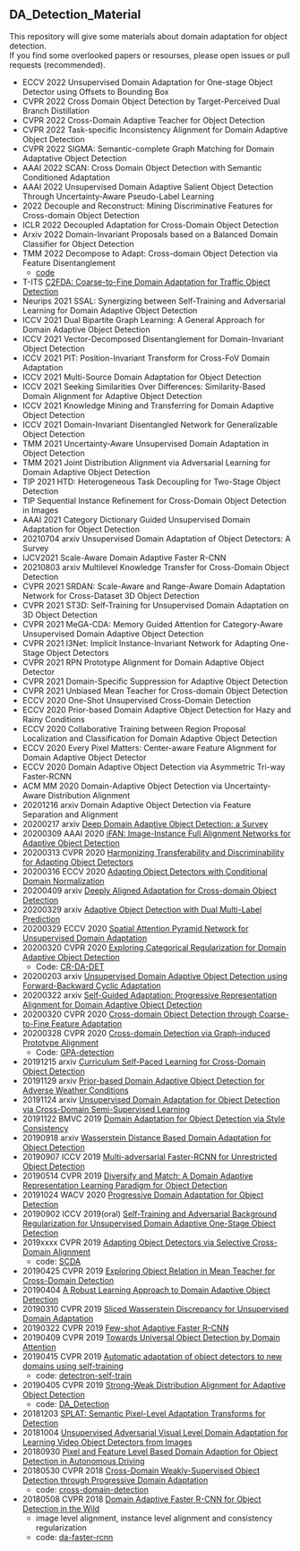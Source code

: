 ## DA_Detection_Material

This repository will give some materials about domain adaptation for object detection.
</br>
If you find some overlooked papers or resourses, please open issues or pull requests (recommended).

* ECCV 2022 Unsupervised Domain Adaptation for One-stage Object Detector using Offsets to Bounding Box
* CVPR 2022 Cross Domain Object Detection by Target-Perceived Dual Branch Distillation
* CVPR 2022 Cross-Domain Adaptive Teacher for Object Detection
* CVPR 2022 Task-specific Inconsistency Alignment for Domain Adaptive Object Detection
* CVPR 2022 SIGMA: Semantic-complete Graph Matching for Domain Adaptative Object Detection
* AAAI 2022 SCAN: Cross Domain Object Detection with Semantic Conditioned Adaptation
* AAAI 2022 Unsupervised Domain Adaptive Salient Object Detection Through Uncertainty-Aware Pseudo-Label Learning
* 2022 Decouple and Reconstruct: Mining Discriminative Features for Cross-domain Object Detection
* ICLR 2022 Decoupled Adaptation for Cross-Domain Object Detection
* Arxiv 2022 Domain-Invariant Proposals based on a Balanced Domain Classifier for Object Detection
* TMM 2022 Decompose to Adapt: Cross-domain Object Detection via Feature Disentanglement
  - [code](https://github.com/dliu5812/DDF)
* T-ITS [C2FDA: Coarse-to-Fine Domain Adaptation for Traffic Object Detection](https://ieeexplore.ieee.org/stamp/stamp.jsp?tp=&arnumber=9616450)
* Neurips 2021 SSAL: Synergizing between Self-Training and Adversarial Learning for Domain Adaptive Object Detection
* ICCV 2021 Dual Bipartite Graph Learning: A General Approach for Domain Adaptive Object Detection
* ICCV 2021 Vector-Decomposed Disentanglement for Domain-Invariant Object Detection
* ICCV 2021 PIT: Position-Invariant Transform for Cross-FoV Domain Adaptation
* ICCV 2021 Multi-Source Domain Adaptation for Object Detection
* ICCV 2021 Seeking Similarities Over Differences: Similarity-Based Domain Alignment for Adaptive Object Detection
* ICCV 2021 Knowledge Mining and Transferring for Domain Adaptive Object Detection
* ICCV 2021 Domain-Invariant Disentangled Network for Generalizable Object Detection
* TMM 2021 Uncertainty-Aware Unsupervised Domain Adaptation in Object Detection
* TMM 2021 Joint Distribution Alignment via Adversarial Learning for Domain Adaptive Object Detection 
* TIP 2021 HTD: Heterogeneous Task Decoupling for Two-Stage Object Detection
* TIP Sequential Instance Refinement for Cross-Domain Object Detection in Images
* AAAI 2021 Category Dictionary Guided Unsupervised Domain Adaptation for Object Detection
* 20210704 arxiv Unsupervised Domain Adaptation of Object Detectors: A Survey
* IJCV2021 Scale-Aware Domain Adaptive Faster R-CNN
* 20210803 arxiv Multilevel Knowledge Transfer for Cross-Domain Object Detection
* CVPR 2021 SRDAN: Scale-Aware and Range-Aware Domain Adaptation Network for Cross-Dataset 3D Object Detection
* CVPR 2021 ST3D: Self-Training for Unsupervised Domain Adaptation on 3D Object Detection
* CVPR 2021 MeGA-CDA: Memory Guided Attention for Category-Aware Unsupervised Domain Adaptive Object Detection
* CVPR 2021 I3Net: Implicit Instance-Invariant Network for Adapting One-Stage Object Detectors
* CVPR 2021 RPN Prototype Alignment for Domain Adaptive Object Detector
* CVPR 2021 Domain-Specific Suppression for Adaptive Object Detection
* CVPR 2021 Unbiased Mean Teacher for Cross-domain Object Detection
* ECCV 2020 One-Shot Unsupervised Cross-Domain Detection
* ECCV 2020 Prior-based Domain Adaptive Object Detection for Hazy and Rainy Conditions
* ECCV 2020 Collaborative Training between Region Proposal Localization and Classification for Domain Adaptive Object Detection
* ECCV 2020 Every Pixel Matters: Center-aware Feature Alignment for Domain Adaptive Object Detector
* ECCV 2020 Domain Adaptive Object Detection via Asymmetric Tri-way Faster-RCNN
* ACM MM 2020 Domain-Adaptive Object Detection via Uncertainty-Aware Distribution Alignment
* 20201216 arxiv Domain Adaptive Object Detection via Feature Separation and Alignment
* 20200217 arxiv [Deep Domain Adaptive Object Detection: a Survey](https://arxiv.org/abs/2002.06797)
* 20200309 AAAI 2020 [iFAN: Image-Instance Full Alignment Networks for Adaptive Object Detection](https://arxiv.org/abs/2003.04132)
* 20200313 CVPR 2020 [Harmonizing Transferability and Discriminability for Adapting Object Detectors](https://arxiv.org/abs/2003.06297)
* 20200316 ECCV 2020 [Adapting Object Detectors with Conditional Domain Normalization](https://arxiv.org/abs/2003.07071)
* 20200409 arxiv [Deeply Aligned Adaptation for Cross-domain Object Detection](https://arxiv.org/abs/2004.02093)
* 20200329 arxiv [Adaptive Object Detection with Dual Multi-Label Prediction](https://arxiv.org/abs/2003.12979)
* 20200329 ECCV 2020 [Spatial Attention Pyramid Network for Unsupervised Domain Adaptation](https://arxiv.org/abs/2003.12979)
* 20200320 CVPR 2020 [Exploring Categorical Regularization for Domain Adaptive Object Detection](https://arxiv.org/abs/2003.09152)
  * Code: [CR-DA-DET](https://github.com/Megvii-Nanjing/CR-DA-DET)
* 20200203 arxiv [Unsupervised Domain Adaptive Object Detection using Forward-Backward Cyclic Adaptation](https://arxiv.org/abs/2002.00575)
* 20200322 arxiv [Self-Guided Adaptation: Progressive Representation Alignment for Domain
  Adaptive Object Detection](https://arxiv.org/abs/2003.08777)
* 20200320 CVPR 2020 [Cross-domain Object Detection through Coarse-to-Fine Feature Adaptation](https://arxiv.org/abs/2003.10275)
* 20200328 CVPR 2020 [Cross-domain Detection via Graph-induced Prototype Alignment](https://arxiv.org/pdf/2003.12849.pdf)
  * Code: [GPA-detection](https://github.com/ChrisAllenMing/GPA-detection)
* 20191215 arxiv [Curriculum Self-Paced Learning for Cross-Domain Object Detection](https://arxiv.org/abs/1911.06849)
* 20191129 arxiv [Prior-based Domain Adaptive Object Detection for Adverse Weather Conditions](https://arxiv.org/abs/1912.00070v1)
* 20191124 arxiv [Unsupervised Domain Adaptation for Object Detection via Cross-Domain Semi-Supervised Learning](https://arxiv.org/abs/1911.07158v2)
* 20191122 BMVC 2019 [Domain Adaptation for Object Detection via Style Consistency](https://arxiv.org/abs/1911.10033v1)
* 20190918 arxiv [Wasserstein Distance Based Domain Adaptation for Object Detection](https://arxiv.org/abs/1909.08675)
* 20190907 ICCV 2019 [Multi-adversarial Faster-RCNN for Unrestricted Object Detection](http://arxiv.org/abs/1907.10343v2)
* 20190514 CVPR 2019 [Diversify and Match: A Domain Adaptive Representation Learning Paradigm for Object Detection](https://arxiv.org/abs/1905.05396)
* 20191024 WACV 2020 [Progressive Domain Adaptation for Object Detection](https://arxiv.org/abs/1910.11319v1)
* 20190902 ICCV 2019(oral) [Self-Training and Adversarial Background Regularization for Unsupervised Domain Adaptive One-Stage Object Detection](https://arxiv.org/abs/1909.00597v1)
* 2019xxxx CVPR 2019 [Adapting Object Detectors via Selective Cross-Domain Alignment](http://openaccess.thecvf.com/content_CVPR_2019/html/Zhu_Adapting_Object_Detectors_via_Selective_Cross-Domain_Alignment_CVPR_2019_paper.html)
	* code: [SCDA](https://github.com/WERush/SCDA)
* 20190425 CVPR 2019 [Exploring Object Relation in Mean Teacher for Cross-Domain Detection](https://arxiv.org/abs/1904.11245)
* 20190404 [A Robust Learning Approach to Domain Adaptive Object Detection](https://arxiv.org/abs/1904.02361)
* 20190310 CVPR 2019 [Sliced Wasserstein Discrepancy for Unsupervised Domain Adaptation](https://arxiv.org/abs/1903.04064)
* 20190322 CVPR 2019 [Few-shot Adaptive Faster R-CNN](https://arxiv.org/abs/1903.09372)
* 20190409 CVPR 2019 [Towards Universal Object Detection by Domain Attention](https://arxiv.org/abs/1904.04402)
* 20190415 CVPR 2019 [Automatic adaptation of object detectors to new domains using self-training](https://arxiv.org/abs/1904.07305)
    * code: [detectron-self-train](https://github.com/AruniRC/detectron-self-train)
* 20190405 CVPR 2019 [Strong-Weak Distribution Alignment for Adaptive Object Detection](https://arxiv.org/abs/1812.04798)
    * code: [DA_Detection](https://github.com/VisionLearningGroup/DA_Detection)
* 20181203 [SPLAT: Semantic Pixel-Level Adaptation Transforms for Detection](https://arxiv.org/abs/1812.00929)
* 20181004 [Unsupervised Adversarial Visual Level Domain Adaptation for Learning Video Object Detectors from Images](https://arxiv.org/abs/1810.02074)
* 20180930 [Pixel and Feature Level Based Domain Adaption for Object Detection in Autonomous Driving](https://arxiv.org/abs/1810.00345)
* 20180530 CVPR 2018 [Cross-Domain Weakly-Supervised Object Detection through Progressive Domain Adaptation](https://arxiv.org/abs/1803.11365)
    * code: [cross-domain-detection](https://github.com/naoto0804/cross-domain-detection)
* 20180508 CVPR 2018 [Domain Adaptive Faster R-CNN for Object Detection in the Wild](https://arxiv.org/abs/1803.03243)
    * image level alignment, instance level alignment and consistency regularization
    * code: [da-faster-rcnn](https://github.com/yuhuayc/da-faster-rcnn)


